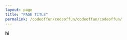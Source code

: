 ```yaml
---
layout: page
title: "PAGE TITLE"
permalink: /codeoffun/codeoffun/codeoffun/codeoffun/
---
```

<b> hi </b>
